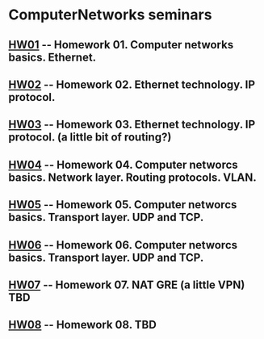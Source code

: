 # ComputerNetworks seminars

## [HW01](./hw01.md) -- Homework 01. Computer networks basics. Ethernet.

## [HW02](./hw02.md) -- Homework 02. Ethernet technology. IP protocol.

## [HW03](./hw03.md) -- Homework 03. Ethernet technology. IP protocol. (a little bit of routing?)

## [HW04](./hw04.md) -- Homework 04. Computer networcs basics. Network layer. Routing protocols. VLAN.

## [HW05](./hw05.md) -- Homework 05. Computer networcs basics. Transport layer. UDP and TCP.

## [HW06](./hw06.md) -- Homework 06. Computer networcs basics. Transport layer. UDP and TCP.

## [HW07](./hw07.md) -- Homework 07. NAT GRE (a little VPN) TBD

## [HW08](#) -- Homework 08. TBD
